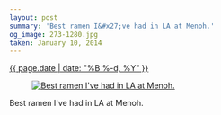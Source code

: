 ```yaml
---
layout: post
summary: 'Best ramen I&#x27;ve had in LA at Menoh.'
og_image: 273-1280.jpg
taken: January 10, 2014
---
```


<div class="post">
 <time>
  <a href="/273">
   {{ page.date | date: "%B %-d, %Y" }}
  </a>
 </time>
 <a href="/273">
  <figure data-taken="1/10/2014">
   <img alt="Best ramen I've had in LA at Menoh." sizes="(min-width: 700px) 50vw, calc(100vw - 2rem)" src="{{ site.assets_url }}/273-640.jpg" srcset="{{ site.assets_url }}/273-1280.jpg 1280w, {{ site.assets_url }}/273-960.jpg 960w, {{ site.assets_url }}/273-640.jpg 640w, {{ site.assets_url }}/273-320.jpg 320w"/>
  </figure>
 </a>
 <span>
  Best ramen I've had in LA at Menoh.
 </span>
</div>

